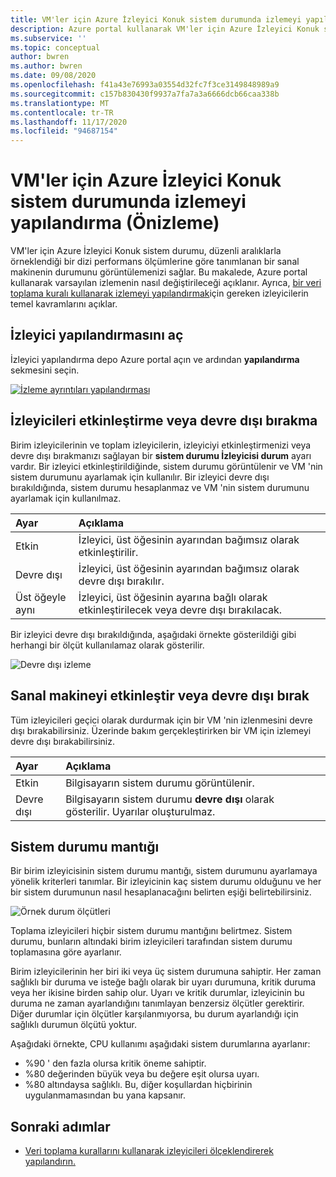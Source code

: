```yaml
---
title: VM'ler için Azure İzleyici Konuk sistem durumunda izlemeyi yapılandırma (Önizleme)
description: Azure portal kullanarak VM'ler için Azure İzleyici Konuk sistem durumu (Önizleme) için varsayılan izlemenin nasıl değiştirileceğini açıklar.
ms.subservice: ''
ms.topic: conceptual
author: bwren
ms.author: bwren
ms.date: 09/08/2020
ms.openlocfilehash: f41a43e76993a03554d32fc7f3ce3149848989a9
ms.sourcegitcommit: c157b830430f9937a7fa7a3a6666dcb66caa338b
ms.translationtype: MT
ms.contentlocale: tr-TR
ms.lasthandoff: 11/17/2020
ms.locfileid: "94687154"
---
```

# <a name="configure-monitoring-in-azure-monitor-for-vms-guest-health-preview"></a>VM'ler için Azure İzleyici Konuk sistem durumunda izlemeyi yapılandırma (Önizleme)
VM'ler için Azure İzleyici Konuk sistem durumu, düzenli aralıklarla örneklendiği bir dizi performans ölçümlerine göre tanımlanan bir sanal makinenin durumunu görüntülemenizi sağlar. Bu makalede, Azure portal kullanarak varsayılan izlemenin nasıl değiştirileceği açıklanır. Ayrıca, [bir veri toplama kuralı kullanarak izlemeyi yapılandırmak](vminsights-health-configure-dcr.md)için gereken izleyicilerin temel kavramlarını açıklar.

## <a name="open-monitor-configuration"></a>İzleyici yapılandırmasını aç
İzleyici yapılandırma depo Azure portal açın ve ardından **yapılandırma** sekmesini seçin.

[![İzleme ayrıntıları yapılandırması](media/vminsights-health-overview/monitor-details-configuration.png)](media/vminsights-health-overview/monitor-details-configuration.png#lightbox)

## <a name="enable-or-disable-monitors"></a>İzleyicileri etkinleştirme veya devre dışı bırakma
Birim izleyicilerinin ve toplam izleyicilerin, izleyiciyi etkinleştirmenizi veya devre dışı bırakmanızı sağlayan bir **sistem durumu İzleyicisi durum** ayarı vardır. Bir izleyici etkinleştirildiğinde, sistem durumu görüntülenir ve VM 'nin sistem durumunu ayarlamak için kullanılır. Bir izleyici devre dışı bırakıldığında, sistem durumu hesaplanmaz ve VM 'nin sistem durumunu ayarlamak için kullanılmaz.

| Ayar | Açıklama |
|:---|:---|
| Etkin | İzleyici, üst öğesinin ayarından bağımsız olarak etkinleştirilir. |
| Devre dışı | İzleyici, üst öğesinin ayarından bağımsız olarak devre dışı bırakılır. |
| Üst öğeyle aynı | İzleyici, üst öğesinin ayarına bağlı olarak etkinleştirilecek veya devre dışı bırakılacak. |

Bir izleyici devre dışı bırakıldığında, aşağıdaki örnekte gösterildiği gibi herhangi bir ölçüt kullanılamaz olarak gösterilir.

![Devre dışı izleme](media/vminsights-health-configure/disabled-monitor.png)

## <a name="enable-or-disable-virtual-machine"></a>Sanal makineyi etkinleştir veya devre dışı bırak
Tüm izleyicileri geçici olarak durdurmak için bir VM 'nin izlenmesini devre dışı bırakabilirsiniz. Üzerinde bakım gerçekleştirirken bir VM için izlemeyi devre dışı bırakabilirsiniz.

| Ayar | Açıklama |
|:---|:---|
| Etkin  | Bilgisayarın sistem durumu görüntülenir. |
| Devre dışı | Bilgisayarın sistem durumu **devre dışı** olarak gösterilir. Uyarılar oluşturulmaz. |

## <a name="health-state-logic"></a>Sistem durumu mantığı
Bir birim izleyicisinin sistem durumu mantığı, sistem durumunu ayarlamaya yönelik kriterleri tanımlar. Bir izleyicinin kaç sistem durumu olduğunu ve her bir sistem durumunun nasıl hesaplanacağını belirten eşiği belirtebilirsiniz.

![Örnek durum ölçütleri](media/vminsights-health-configure/sample-health-criteria.png)

Toplama izleyicileri hiçbir sistem durumu mantığını belirtmez. Sistem durumu, bunların altındaki birim izleyicileri tarafından sistem durumu toplamasına göre ayarlanır.

Birim izleyicilerinin her biri iki veya üç sistem durumuna sahiptir. Her zaman sağlıklı bir duruma ve isteğe bağlı olarak bir uyarı durumuna, kritik duruma veya her ikisine birden sahip olur. Uyarı ve kritik durumlar, izleyicinin bu duruma ne zaman ayarlandığını tanımlayan benzersiz ölçütler gerektirir. Diğer durumlar için ölçütler karşılanmıyorsa, bu durum ayarlandığı için sağlıklı durumun ölçütü yoktur.

Aşağıdaki örnekte, CPU kullanımı aşağıdaki sistem durumlarına ayarlanır:

- %90 ' den fazla olursa kritik öneme sahiptir.
- %80 değerinden büyük veya bu değere eşit olursa uyarı.
- %80 altındaysa sağlıklı. Bu, diğer koşullardan hiçbirinin uygulanmamasından bu yana kapsanır.

## <a name="next-steps"></a>Sonraki adımlar

- [Veri toplama kurallarını kullanarak izleyicileri ölçeklendirerek yapılandırın.](vminsights-health-configure-dcr.md)